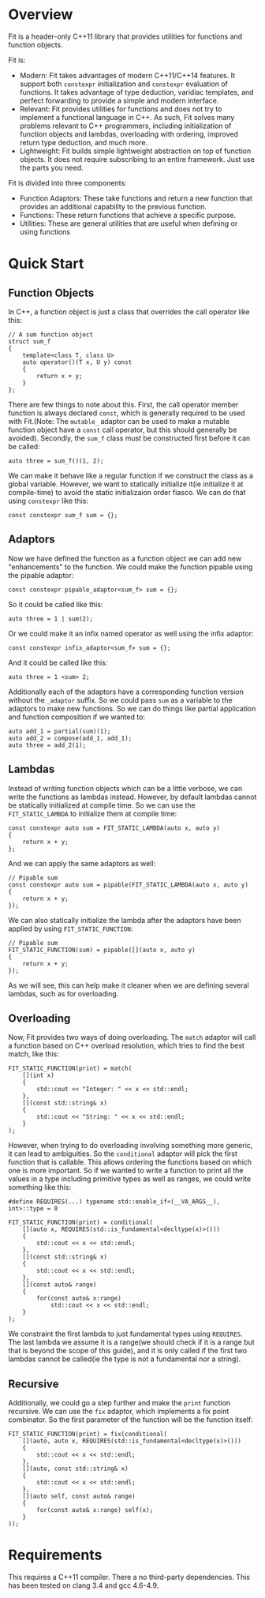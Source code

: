 Overview
========

Fit is a header-only C++11 library that provides utilities for functions and function objects. 

Fit is:

- Modern: Fit takes advantages of modern C++11/C++14 features. It support both `constexpr` initialization and `constexpr` evaluation of functions. It takes advantage of type deduction, varidiac templates, and perfect forwarding to provide a simple and modern interface. 
- Relevant: Fit provides utilities for functions and does not try to implement a functional language in C++. As such, Fit solves many problems relevant to C++ programmers, including initialization of function objects and lambdas, overloading with ordering, improved return type deduction, and much more.
- Lightweight: Fit builds simple lightweight abstraction on top of function objects. It does not require subscribing to an entire framework. Just use the parts you need.

Fit is divided into three components:

* Function Adaptors: These take functions and return a new function that provides an additional capability to the previous function.
* Functions: These return functions that achieve a specific purpose.
* Utilities: These are general utilities that are useful when defining or using functions

Quick Start
===========

Function Objects
----------------

In C++, a function object is just a class that overrides the call operator like this:

    // A sum function object
    struct sum_f
    {
        template<class T, class U>
        auto operator()(T x, U y) const
        {
            return x + y;
        }
    };

There are few things to note about this. First, the call operator member function is always declared `const`, which is generally required to be used with Fit.(Note: The `mutable_` adaptor can be used to make a mutable function object have a `const` call operator, but this should generally be avoided). Secondly, the `sum_f` class must be constructed first before it can be called:

    auto three = sum_f()(1, 2);

We can make it behave like a regular function if we construct the class as a global variable. However, we want to statically initialize it(ie initialize it at compile-time) to avoid the static initializaion order fiasco. We can do that using `constexpr` like this:

    const constexpr sum_f sum = {};

Adaptors
--------

Now we have defined the function as a function object we can add new "enhancements" to the function. We could make the function pipable using the pipable adaptor:

    const constexpr pipable_adaptor<sum_f> sum = {};

So it could be called like this:

    auto three = 1 | sum(2);

Or we could make it an infix named operator as well using the infix adaptor:

    const constexpr infix_adaptor<sum_f> sum = {};

And it could be called like this:

    auto three = 1 <sum> 2;

Additionally each of the adaptors have a corresponding function version without the `_adaptor` suffix. So we could pass `sum` as a variable to the adaptors to make new functions. So we can do things like partial application and function composition if we wanted to:

    auto add_1 = partial(sum)(1);
    auto add_2 = compose(add_1, add_1);
    auto three = add_2(1);

Lambdas
-------

Instead of writing function objects which can be a little verbose, we can write the functions as lambdas instead. However, by default lambdas cannot be statically initialized at compile time. So we can use the `FIT_STATIC_LAMBDA` to initialize them at compile time:

    const constexpr auto sum = FIT_STATIC_LAMBDA(auto x, auto y)
    {
        return x + y;
    };

And we can apply the same adaptors as well:

    // Pipable sum
    const constexpr auto sum = pipable(FIT_STATIC_LAMBDA(auto x, auto y)
    {
        return x + y;
    });

We can also statically initialize the lambda after the adaptors have been applied by using `FIT_STATIC_FUNCTION`:

    // Pipable sum
    FIT_STATIC_FUNCTION(sum) = pipable([](auto x, auto y)
    {
        return x + y;
    });

As we will see, this can help make it cleaner when we are defining several lambdas, such as for overloading.

Overloading
-----------

Now, Fit provides two ways of doing overloading. The `match` adaptor will call a function based on C++ overload resolution, which tries to find the best match, like this:

    FIT_STATIC_FUNCTION(print) = match(
        [](int x)
        {
            std::cout << "Integer: " << x << std::endl;
        },
        [](const std::string& x)
        {
            std::cout << "String: " << x << std::endl;
        }
    );

However, when trying to do overloading involving something more generic, it can lead to ambiguities. So the `conditional` adaptor will pick the first function that is callable. This allows ordering the functions based on which one is more important. So if we wanted to write a function to print all the values in a type including primitive types as well as ranges, we could write something like this:

    #define REQUIRES(...) typename std::enable_if<(__VA_ARGS__), int>::type = 0

    FIT_STATIC_FUNCTION(print) = conditional(
        [](auto x, REQUIRES(std::is_fundamental<decltype(x)>()))
        {
            std::cout << x << std::endl;
        },
        [](const std::string& x)
        {
            std::cout << x << std::endl;
        },
        [](const auto& range)
        {
            for(const auto& x:range) 
                std::cout << x << std::endl;
        }
    );

We constraint the first lambda to just fundamental types using `REQUIRES`. The last lambda we assume it is a range(we should check if it is a range but that is beyond the scope of this guide), and it is only called if the first two lambdas cannot be called(ie the type is not a fundamental nor a string).

Recursive
---------

Additionally, we could go a step further and make the `print` function recursive. We can use the `fix` adaptor, which implements a fix point combinator. So the first parameter of the function will be the function itself:

    FIT_STATIC_FUNCTION(print) = fix(conditional(
        [](auto, auto x, REQUIRES(std::is_fundamental<decltype(x)>()))
        {
            std::cout << x << std::endl;
        },
        [](auto, const std::string& x)
        {
            std::cout << x << std::endl;
        },
        [](auto self, const auto& range)
        {
            for(const auto& x:range) self(x);
        }
    ));

Requirements
============

This requires a C++11 compiler. There a no third-party dependencies. This has been tested on clang 3.4 and gcc 4.6-4.9.
